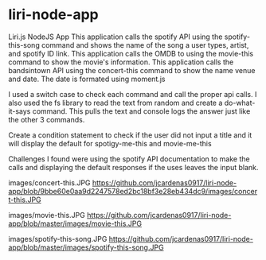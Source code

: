 # liri-node-app

Liri.js NodeJS App
This application calls the spotify API using the spotify-this-song command and shows the name of the song a user types, artist, and spotify ID link.
This application calls the OMDB to using the movie-this command to show the movie's information.
This application calls the bandsintown API using the concert-this command to show the name venue and date.  The date is formated using moment.js

I used a switch case to check each command and call the proper api calls.
I also used the fs library to read the text from random and create a do-what-it-says command.  This pulls the text and console logs the answer just like the other 3 commands.

Create a condition statement to check if the user did not input a title and it will display the default for spotigy-me-this and movie-me-this

Challenges I found were using the spotify API documentation to make the calls and displaying the default responses if the uses leaves the input blank.

images/concert-this.JPG
https://github.com/jcardenas0917/liri-node-app/blob/9bbe60e0aa9d2247578ed2bc18bf3e28eb434dc9/images/concert-this.JPG

images/movie-this.JPG
https://github.com/jcardenas0917/liri-node-app/blob/master/images/movie-this.JPG

images/spotify-this-song.JPG
https://github.com/jcardenas0917/liri-node-app/blob/master/images/spotify-this-song.JPG
